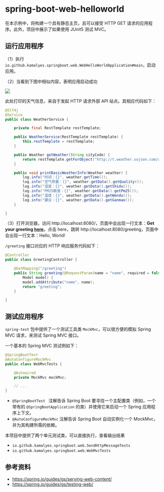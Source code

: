 # spring-boot-web-helloworld

在本示例中，将构建一个具有静态主页，且可以接受 HTTP GET 请求的应用程序。此外，项目中展示了如果使用 JUnit5 测试 MVC。

## 运行应用程序

（1）执行 `io.github.kamalyes.springboot.web.WebHelloWorldApplication#main`，启动应用。

（2）当看到下图中相似内容，表明应用启动成功

![](https://www.yuyanqing.cn/oss/image-bed/snap/20221010201123.png)

此处打印的天气信息，来自于发起 HTTP 请求外部 API 站点。其相应代码如下：

```java
@Slf4j
@Service
public class WeatherService {

    private final RestTemplate restTemplate;

    public WeatherService(RestTemplate restTemplate) {
        this.restTemplate = restTemplate;
    }

    public Weather getWeather(String cityCode) {
        return restTemplate.getForObject("http://t.weather.sojson.com/api/weather/city/" + cityCode, Weather.class);
    }

    public void printBasicWeatherInfo(Weather weather) {
        log.info("时间：{}", weather.getTime());
        log.info("空气质量：{}", weather.getData().getQuality());
        log.info("湿度：{}", weather.getData().getShidu());
        log.info("PM25数值：{}", weather.getData().getPm25());
        log.info("温度：{}", weather.getData().getWendu());
        log.info("建议：{}", weather.getData().getGanmao());
    }

}
```

（3）打开浏览器，访问 http://localhost:8080/，页面中会出现一行文本：**Get your greeting [here](http://localhost:8080/greeting)**。点击 here，跳转 http://localhost:8080/greeting，页面中会出现一行文本：Hello, World!

`/greeting` 接口对应的 HTTP 响应服务代码如下：

```java
@Controller
public class GreetingController {

    @GetMapping("/greeting")
    public String greeting(@RequestParam(name = "name", required = false, defaultValue = "World") String name,
        Model model) {
        model.addAttribute("name", name);
        return "greeting";
    }

}
```

## 测试应用程序

`spring-test` 包中提供了一个测试工具类 `MockMvc`，可以很方便的模拟 Spring MVC 请求，来测试 Spring MVC 接口。

一个基本的 Spring MVC 测试例如下：

```java
@SpringBootTest
@AutoConfigureMockMvc
public class WebMvcTests {

    @Autowired
    private MockMvc mockMvc;

    // ...
}
```

- `@SpringBootTest ` 注解告诉 Spring Boot 要寻找一个主配置类（例如，一个带有的 `@SpringBootApplication` 的类）并使用它来启动一个 Spring 应用程序上下文。
- `@AutoConfigureMockMvc` 注解告诉 Spring Boot 自动实例化一个 MockMvc，并为其构建所需的依赖。

本项目中提供了两个单元测试类，可以直接执行，查看输出结果

- `io.github.kamalyes.springboot.web.SendHttpMessageTests`
- `io.github.kamalyes.springboot.web.WebMvcTests`

## 参考资料

- https://spring.io/guides/gs/serving-web-content/
- https://spring.io/guides/gs/testing-web/
